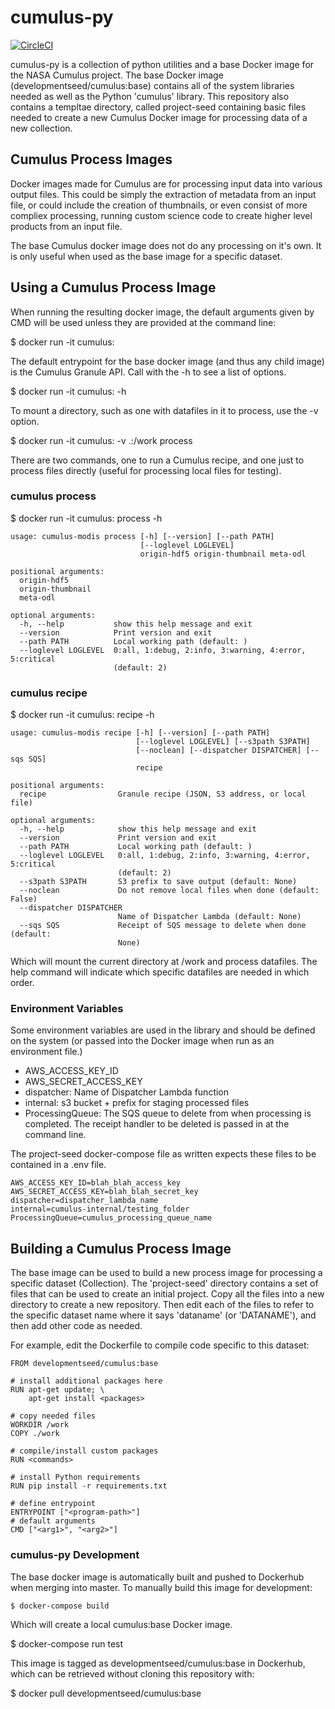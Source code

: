 # cumulus-py

[![CircleCI](https://circleci.com/gh/cumulus-nasa/cumulus-py.svg?style=svg)](https://circleci.com/gh/cumulus-nasa/cumulus-py)

cumulus-py is a collection of python utilities and a base Docker image for the NASA Cumulus project. The base Docker image (developmentseed/cumulus:base) contains all of the system libraries needed as well as the Python 'cumulus' library. This repository also contains a templtae directory, called project-seed containing basic files needed to create a new Cumulus Docker image for processing data of a new collection.

## Cumulus Process Images

Docker images made for Cumulus are for processing input data into various output files. This could be simply the extraction of metadata from an input file, or could include the creation of thumbnails, or even consist of more compliex processing, running custom science code to create higher level products from an input file.

The base Cumulus docker image does not do any processing on it's own. It is only useful when used as the base image for a specific dataset. 


## Using a Cumulus Process Image


When running the resulting docker image, the default arguments given by CMD will be used unless they are provided at the command line:

  $ docker run -it cumulus:<tagname> <arg1> <arg2>

The default entrypoint for the base docker image (and thus any child image) is the Cumulus Granule API. Call with the -h to see a list of options.

  $ docker run -it cumulus:<tagname> -h

To mount a directory, such as one with datafiles in it to process, use the -v option.

  $ docker run -it cumulus:<tagname> -v .:/work process <datafile1> <datafile2>

There are two commands, one to run a Cumulus recipe, and one just to process files directly (useful for processing local files for testing).

### cumulus process

  $ docker run -it cumulus:<tagname> process -h

```
usage: cumulus-modis process [-h] [--version] [--path PATH]
                             [--loglevel LOGLEVEL]
                             origin-hdf5 origin-thumbnail meta-odl

positional arguments:
  origin-hdf5
  origin-thumbnail
  meta-odl

optional arguments:
  -h, --help           show this help message and exit
  --version            Print version and exit
  --path PATH          Local working path (default: )
  --loglevel LOGLEVEL  0:all, 1:debug, 2:info, 3:warning, 4:error, 5:critical
                       (default: 2)
```


### cumulus recipe

  $ docker run -it cumulus:<tagname> recipe -h

```
usage: cumulus-modis recipe [-h] [--version] [--path PATH]
                            [--loglevel LOGLEVEL] [--s3path S3PATH]
                            [--noclean] [--dispatcher DISPATCHER] [--sqs SQS]
                            recipe

positional arguments:
  recipe                Granule recipe (JSON, S3 address, or local file)

optional arguments:
  -h, --help            show this help message and exit
  --version             Print version and exit
  --path PATH           Local working path (default: )
  --loglevel LOGLEVEL   0:all, 1:debug, 2:info, 3:warning, 4:error, 5:critical
                        (default: 2)
  --s3path S3PATH       S3 prefix to save output (default: None)
  --noclean             Do not remove local files when done (default: False)
  --dispatcher DISPATCHER
                        Name of Dispatcher Lambda (default: None)
  --sqs SQS             Receipt of SQS message to delete when done (default:
                        None)
```


Which will mount the current directory at /work and process datafiles. The help command will indicate which specific datafiles are needed in which order.

### Environment Variables

Some environment variables are used in the library and should be defined on the system (or passed into the Docker image when run as an environment file.)

  - AWS_ACCESS_KEY_ID
  - AWS_SECRET_ACCESS_KEY
  - dispatcher: Name of Dispatcher Lambda function
  - internal: s3 bucket + prefix for staging processed files
  - ProcessingQueue: The SQS queue to delete from when processing is completed. The receipt handler to be deleted is passed in at the command line.

The project-seed docker-compose file as written expects these files to be contained in a .env file.

```
AWS_ACCESS_KEY_ID=blah_blah_access_key
AWS_SECRET_ACCESS_KEY=blah_blah_secret_key
dispatcher=dispatcher_lambda_name
internal=cumulus-internal/testing_folder
ProcessingQueue=cumulus_processing_queue_name
```


## Building a Cumulus Process Image

The base image can be used to build a new process image for processing a specific dataset (Collection). The 'project-seed' directory contains a set of files that can be used to create an initial project. Copy all the files into a new directory to create a new repository. Then edit each of the files to refer to the specific dataset name where it says 'dataname' (or 'DATANAME'), and then add other code as needed.

For example, edit the Dockerfile to compile code specific to this dataset:

```
FROM developmentseed/cumulus:base

# install additional packages here
RUN apt-get update; \
	apt-get install <packages>

# copy needed files
WORKDIR /work
COPY ./work

# compile/install custom packages
RUN <commands>

# install Python requirements
RUN pip install -r requirements.txt

# define entrypoint
ENTRYPOINT ["<program-path>"]
# default arguments
CMD ["<arg1>", "<arg2>"]
```


### cumulus-py Development

The base docker image is automatically built and pushed to Dockerhub when merging into master. To manually build this image for development:

    $ docker-compose build

Which will create a local cumulus:base Docker image.

  $ docker-compose run test

This image is tagged as developmentseed/cumulus:base in Dockerhub, which can be retrieved without cloning this repository with:

  $ docker pull developmentseed/cumulus:base



